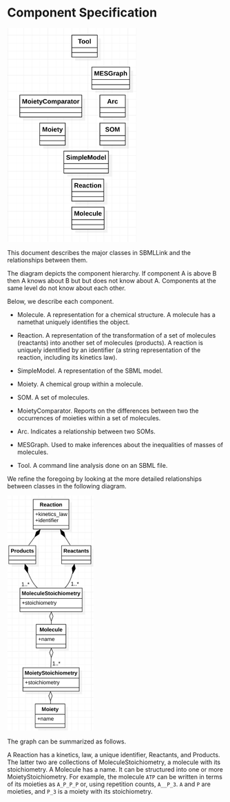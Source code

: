 # Component Specification

<img src="components.png" width="300"/>

This document describes the major classes in SBMLLink and the relationships between them.

The diagram depicts the component hierarchy.
If component A is above B then A knows about B but but does not know about A.
Components at the same level do not know about each other.

Below, we describe each component.

- Molecule. A representation for a chemical structure. A molecule has a namethat uniquely identifies the object.

- Reaction. A representation of the transformation of a set of molecules (reactants) into another set of molecules (products).
A reaction is uniquely identified by an identifier (a string representation
of the reaction, including its kinetics law).

- SimpleModel. A representation of the SBML model.

- Moiety. A chemical group within a molecule.

- SOM. A set of molecules.

- MoietyComparator. Reports on the differences between two the occurrences of moieties within a set of molecules.

- Arc. Indicates a relationship between two SOMs.

- MESGraph. Used to make inferences about the inequalities of masses of molecules.

- Tool. A command line analysis done on an SBML file.

We refine the foregoing by looking at the more detailed relationships
between classes in the following diagram.

<img src="reaction_molecule_moiety_class_diagram.png" width="200"/>

The graph can be summarized as follows.

A Reaction has a kinetics, law, a unique identifier, Reactants,
and Products. The latter two are collections of MoleculeStoichiometry,
a molecule with its stoichiometry.
A Molecule has a name. It can be structured
into one or more MoietyStoichiometry. 
For example, the molecule `ATP` can be written
in terms of its moieties as `A_P_P_P` or, using repetition counts,
`A__P_3`. `A` and `P` are moieties, and `P_3` is a moiety with its
stoichiometry.
